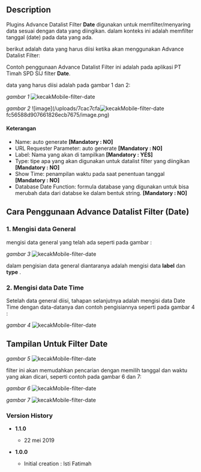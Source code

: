 ## Description
   Plugins Advance Datalist Filter **Date** digunakan untuk memfilter/menyaring data sesuai dengan data yang diingikan. dalam konteks ini adalah memfilter tanggal (date) pada data yang ada.

   berikut adalah data yang harus diisi ketika akan menggunakan Advance Datalist Filter:

   Contoh penggunaan Advance Datalist Filter ini adalah pada aplikasi PT Timah SPD SIJ filter  **Date**.

data yang harus diisi adalah pada gambar 1 dan 2:

*gambar 1*
<img src="https://raw.githubusercontent.com/kinnara-digital-studio/kecak-workflow/master/docs/assets/filter-date.png" alt="kecakMobile-filter-date" />

*gambar 2*
![image](/uploads/7cac7cfa<img src="https://raw.githubusercontent.com/kinnara-digital-studio/kecak-workflow/master/docs/assets/filter-date.png" alt="kecakMobile-filter-date" />fc56588d907661826ecb7675/image.png)


#### Keterangan ####
* Name: auto generate **[Mandatory : NO]**
* URL Requester Parameter: auto generate  **[Mandatory : NO]**
* Label: Nama yang akan di tampilkan **[Mandatory : YES]**
* Type: tipe apa yang akan digunakan untuk datalist filter yang diingikan **[Mandatory : NO]**
* Show Time: penampilan waktu pada saat penentuan tanggal **[Mandatory : NO]**
* Database Date Function: formula database yang digunakan untuk bisa merubah data dari databse ke dalam bentuk string. **[Mandatory : NO]**


## Cara Penggunaan Advance Datalist Filter (**Date**) ##

### 1. Mengisi data General ###

mengisi data general yang telah ada seperti pada gambar :

*gambar 3*
<img src="https://raw.githubusercontent.com/kinnara-digital-studio/kecak-workflow/master/docs/assets/filter-date.png" alt="kecakMobile-filter-date" />

dalam pengisian data general diantaranya adalah mengisi data **label** dan **type** .

### 2. Mengisi data Date Time ###

Setelah data general diisi, tahapan selanjutnya adalah mengisi data Date Time dengan data-datanya dan contoh pengisiannya seperti pada gambar 4 :

*gambar 4*
<img src="https://raw.githubusercontent.com/kinnara-digital-studio/kecak-workflow/master/docs/assets/filter-date.png" alt="kecakMobile-filter-date" />

## Tampilan Untuk Filter Date ##

*gambar 5*
<img src="https://raw.githubusercontent.com/kinnara-digital-studio/kecak-workflow/master/docs/assets/filter-date.png" alt="kecakMobile-filter-date" />

filter ini akan memudahkan pencarian dengan memilih tanggal dan waktu yang akan dicari, seperti contoh pada gambar 6 dan 7:

*gambar 6*
<img src="https://raw.githubusercontent.com/kinnara-digital-studio/kecak-workflow/master/docs/assets/filter-date.png" alt="kecakMobile-filter-date" />

*gambar 7*
<img src="https://raw.githubusercontent.com/kinnara-digital-studio/kecak-workflow/master/docs/assets/filter-date.png" alt="kecakMobile-filter-date" />


### Version History ###

*  **1.1.0**
   * 22 mei 2019

*  **1.0.0**
   * Initial creation : Isti Fatimah

